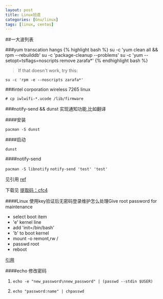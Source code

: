 ```yaml
---
layout: post
title: Linux拾遗
categories: [Gnu/linux]
tags: [linux, centos]
---
```


##一大波列表

###yum transcation hangs
{% highlight bash %}
su -c 'yum clean all && rpm --rebuilddb'
su -c 'package-cleanup --problems'
su -c 'yum --setopt=tsflags=noscripts remove zarafa*'
{% endhighlight bash %}
>If that doesn't work, try this:

`su -c 'rpm -e --noscripts zarafa*'`


###intel corporation wireless 7265 linux

`# cp iwlwifi-*.ucode /lib/firmware `



###notify-send && dunst 实现通知功能,比如翻译

####安装　  

`pacman -S dunst`

####启动   

`dunst `  

####notify-send   

`pacman -S libnotify`
`notify-send 'test' 'test'`


见引用
[ref](http://linuxwireless.org/en/users/Drivers/iwlwifi/)

下载见
[提取码：cfc4](http://yunpan.cn/cL9XkZ458pcXT)


####Linux 使用key验证后无密码登录维护怎么处理Give root password for maintenance

* select boot item
* 'e' kernel line
* add 'init=/bin/bash'
* 'b' to boot kernel
* mount -o remont,rw /
* passwd root
* reboot

[引用](https://www.md3v.com/linux-give-root-password-for-maintenance-lost-password)

####echo 修改密码

1. `echo -e "new_password\nnew_password" | (passwd --stdin $USER)`

2. `echo "password:name" | chpasswd`


